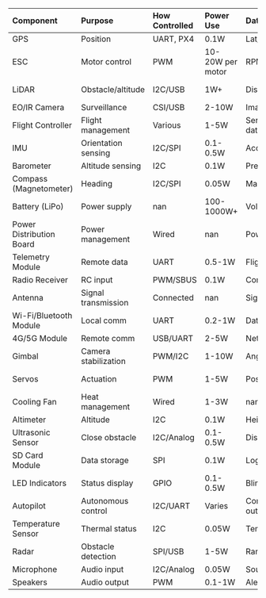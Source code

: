 | Component                | Purpose              | How Controlled   | Power Use        | Data Out           | Needs           |
|:-------------------------|:---------------------|:-----------------|:-----------------|:-------------------|:----------------|
| GPS                      | Position             | UART, PX4        | 0.1W             | Lat/Lon            | Satellite lock  |
| ESC                      | Motor control        | PWM              | 10-20W per motor | RPM                | FC signal       |
| LiDAR                    | Obstacle/altitude    | I2C/USB          | 1W+              | Distance           | Software driver |
| EO/IR Camera             | Surveillance         | CSI/USB          | 2-10W            | Image/stream       | Encoding        |
| Flight Controller        | Flight management    | Various          | 1-5W             | Sensor fusion data | Firmware        |
| IMU                      | Orientation sensing  | I2C/SPI          | 0.1-0.5W         | Accel/Gyro         | Calibration     |
| Barometer                | Altitude sensing     | I2C              | 0.1W             | Pressure/Altitude  | Shielding       |
| Compass (Magnetometer)   | Heading              | I2C/SPI          | 0.05W            | Magnetic field     | Calibration     |
| Battery (LiPo)           | Power supply         | nan              | 100-1000W+       | Voltage/Current    | Charger/BMS     |
| Power Distribution Board | Power management     | Wired            | nan              | Power rails        | Correct rating  |
| Telemetry Module         | Remote data          | UART             | 0.5-1W           | Flight data        | Antenna         |
| Radio Receiver           | RC input             | PWM/SBUS         | 0.1W             | Control signals    | Binding         |
| Antenna                  | Signal transmission  | Connected        | nan              | Signal strength    | Correct tuning  |
| Wi-Fi/Bluetooth Module   | Local comm           | UART             | 0.2-1W           | Data/commands      | Pairing         |
| 4G/5G Module             | Remote comm          | USB/UART         | 2-5W             | Network data       | SIM card        |
| Gimbal                   | Camera stabilization | PWM/I2C          | 1-10W            | Angle position     | Balance setup   |
| Servos                   | Actuation            | PWM              | 1-5W             | Position           | Control setup   |
| Cooling Fan              | Heat management      | Wired            | 1-3W             | nan                | Ventilation     |
| Altimeter                | Altitude             | I2C              | 0.1W             | Height             | Calibration     |
| Ultrasonic Sensor        | Close obstacle       | I2C/Analog       | 0.1-0.5W         | Distance           | Clear field     |
| SD Card Module           | Data storage         | SPI              | 0.1W             | Logs               | Formatted card  |
| LED Indicators           | Status display       | GPIO             | 0.1-0.5W         | Blink status       | Code mapping    |
| Autopilot                | Autonomous control   | I2C/UART         | Varies           | Command outputs    | Software        |
| Temperature Sensor       | Thermal status       | I2C              | 0.05W            | Temp data          | Shielding       |
| Radar                    | Obstacle detection   | SPI/USB          | 1-5W             | Range data         | Driver          |
| Microphone               | Audio input          | I2C/Analog       | 0.05W            | Sound              | Amplifier       |
| Speakers                 | Audio output         | PWM              | 0.1-1W           | Alerts             | Amp circuit     |